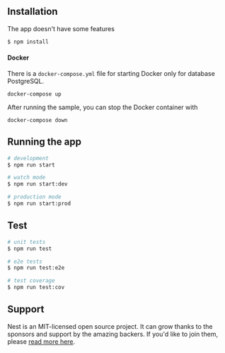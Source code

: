 ## Installation

The app doesn't have some features

```bash
$ npm install
```

#### Docker

There is a `docker-compose.yml` file for starting Docker only for database PostgreSQL.

`docker-compose up`

After running the sample, you can stop the Docker container with

`docker-compose down`


## Running the app

```bash
# development
$ npm run start

# watch mode
$ npm run start:dev

# production mode
$ npm run start:prod
```

## Test

```bash
# unit tests
$ npm run test

# e2e tests
$ npm run test:e2e

# test coverage
$ npm run test:cov
```

## Support

Nest is an MIT-licensed open source project. It can grow thanks to the sponsors and support by the amazing backers. If you'd like to join them, please [read more here](https://docs.nestjs.com/support).